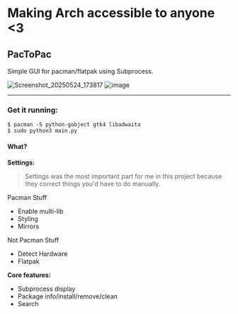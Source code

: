 # Making Arch accessible to anyone <3

## PacToPac 
Simple GUI for pacman/flatpak using Subprocess.

![Screenshot_20250524_173817](https://github.com/user-attachments/assets/377cad96-f707-497a-9729-c949c9626663)
![image](https://github.com/user-attachments/assets/f9e196b8-49d4-452c-8479-205069277ae0)

---

### Get it running:
```
$ pacman -S python-gobject gtk4 libadwaita
$ sudo python3 main.py
``` 

#### What?

**Settings:**
> Settings was the most important part for me in this project because they correct things you'd have to do manually.

Pacman Stuff
- Enable multi-lib
- Styling
- Mirrors

Not Pacman Stuff
- Detect Hardware
- Flatpak

**Core features:**

- Subprocess display
- Package info/install/remove/clean
- Search
